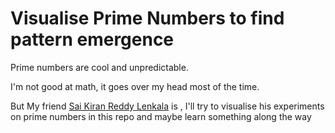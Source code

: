 # Visualise Prime Numbers to find pattern emergence
Prime numbers are cool and unpredictable.

I'm not good at math, it goes over my head most of the time. 

But My friend [Sai Kiran Reddy Lenkala](https://github.com/100193kiran) is , I'll try to visualise his experiments on prime numbers in this repo and maybe learn something along the way